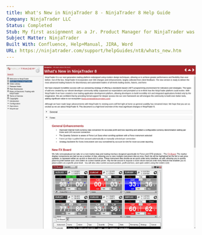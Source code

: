 ```yaml
---
title: What's New in NinjaTrader 8 - NinjaTrader 8 Help Guide
Company: NinjaTrader LLC
Status: Completed
Stub: My first assignment as a Jr. Product Manager for NinjaTrader was to compile, review, and publish technical copy for marketing teams to tease content to users eagerly waiting for the milestone release of NinjaTrader version 8. Much of the technical copy used in this document is being reused by NinjaTrader's marketing team in the form of Tweets and Blog content.
Subject Matter: NinjaTrader
Built With: Confluence, Help+Manual, JIRA, Word
URL: https://ninjatrader.com/support/helpGuides/nt8/whats_new.htm
---
```

![alt text](./img/whatsnew.png)
